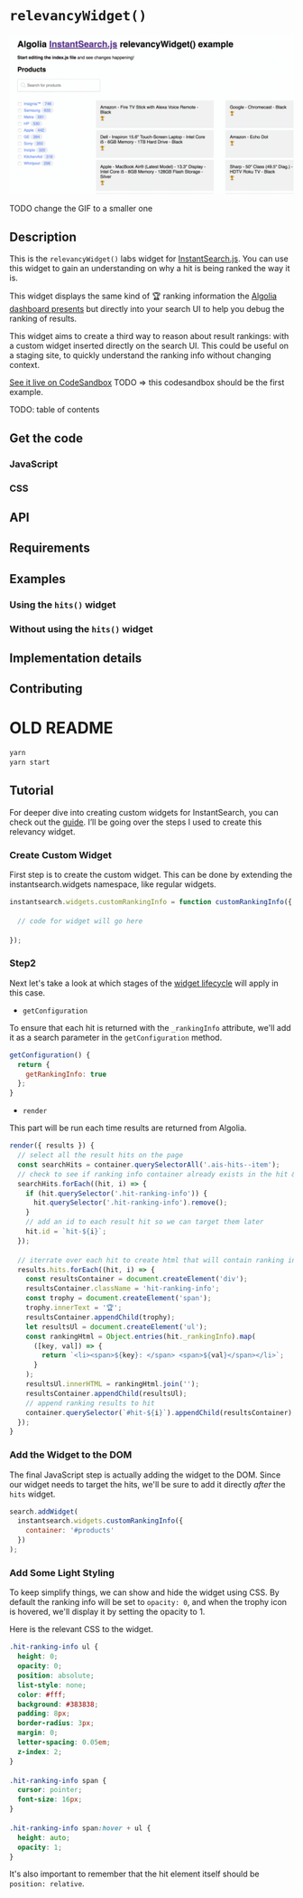 # `relevancyWidget()`

![demo of relevancyWidget](demo.gif)

TODO change the GIF to a smaller one

## Description

This is the `relevancyWidget()` labs widget for [InstantSearch.js](https://community.algolia.com/instantsearch.js/). You can use this widget to gain an understanding on why a hit is being ranked the way it is.

This widget displays the same kind of 🏆 ranking information the [Algolia dashboard presents](https://www.algolia.com/doc/tutorials/full-text-search/relevance/how-to-troubleshoot-relevance) but directly into your search UI to help you debug the ranking of results.

This widget aims to create a third way to reason about result rankings: with a custom widget inserted directly on the search UI. This could be useful on a staging site, to quickly understand the ranking info without changing context.

[See it live on CodeSandbox](https://codesandbox.io/s/vq8kmjn8m5) TODO => this codesandbox should be the first example.

TODO: table of contents

## Get the code

### JavaScript

### CSS

## API

## Requirements

## Examples

### Using the `hits()` widget

### Without using the `hits()` widget

## Implementation details

## Contributing

# OLD README

```sh
yarn
yarn start
```

## Tutorial

For deeper dive into creating custom widgets for InstantSearch, you can check out the [guide](https://community.algolia.com/instantsearch.js/v2/guides/custom-widget.html). I’ll be going over the steps I used to create this relevancy widget.

### Create Custom Widget

First step is to create the custom widget. This can be done by extending the instantsearch.widgets namespace, like regular widgets.

```js
instantsearch.widgets.customRankingInfo = function customRankingInfo({

  // code for widget will go here

});
```

### Step2

Next let's take a look at which stages of the [widget lifecycle](https://community.algolia.com/instantsearch.js/v2/guides/custom-widget.html#the-widget-lifecycle-and-api) will apply in this case.

* `getConfiguration`

To ensure that each hit is returned with the `_rankingInfo` attribute, we'll add it as a search parameter in the `getConfiguration` method.

```js
getConfiguration() {
  return {
    getRankingInfo: true
  };
}
```

* `render`

This part will be run each time results are returned from Algolia.

```js
render({ results }) {
  // select all the result hits on the page
  const searchHits = container.querySelectorAll('.ais-hits--item');
  // check to see if ranking info container already exists in the hit & remove it to avoid duplicates
  searchHits.forEach((hit, i) => {
    if (hit.querySelector('.hit-ranking-info')) {
      hit.querySelector('.hit-ranking-info').remove();
    }
    // add an id to each result hit so we can target them later
    hit.id = `hit-${i}`;
  });

  // iterrate over each hit to create html that will contain ranking info
  results.hits.forEach((hit, i) => {
    const resultsContainer = document.createElement('div');
    resultsContainer.className = 'hit-ranking-info';
    const trophy = document.createElement('span');
    trophy.innerText = '🏆';
    resultsContainer.appendChild(trophy);
    let resultsUl = document.createElement('ul');
    const rankingHtml = Object.entries(hit._rankingInfo).map(
      ([key, val]) => {
        return `<li><span>${key}: </span> <span>${val}</span></li>`;
      }
    );
    resultsUl.innerHTML = rankingHtml.join('');
    resultsContainer.appendChild(resultsUl);
    // append ranking results to hit
    container.querySelector(`#hit-${i}`).appendChild(resultsContainer);
  });
}
```

### Add the Widget to the DOM

The final JavaScript step is actually adding the widget to the DOM. Since our widget needs to target the hits, we'll be sure to add it directly _after_ the `hits` widget.

```js
search.addWidget(
  instantsearch.widgets.customRankingInfo({
    container: '#products'
  })
);
```

### Add Some Light Styling

To keep simplify things, we can show and hide the widget using CSS. By default the ranking info will be set to `opacity: 0`, and when the trophy icon is hovered, we'll display it by setting the opacity to 1.

Here is the relevant CSS to the widget.

```css
.hit-ranking-info ul {
  height: 0;
  opacity: 0;
  position: absolute;
  list-style: none;
  color: #fff;
  background: #383838;
  padding: 8px;
  border-radius: 3px;
  margin: 0;
  letter-spacing: 0.05em;
  z-index: 2;
}

.hit-ranking-info span {
  cursor: pointer;
  font-size: 16px;
}

.hit-ranking-info span:hover + ul {
  height: auto;
  opacity: 1;
}
```

It's also important to remember that the hit element itself should be `position: relative`.
